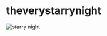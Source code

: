# theverystarrynight

![starry night](https://user-images.githubusercontent.com/76517183/104223997-b477cb80-5487-11eb-868a-e37b27fd7970.jpg)
